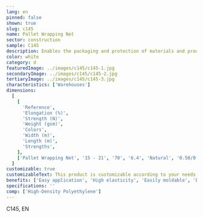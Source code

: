 ```yaml
---
lang: en
pinned: false
shown: true
slug: c145
name: Pallet Wrapping Net
sector: construction
sample: C145
description: Enables the packaging and protection of materials and products, preventing any damage or loss during transportation and storage.
color: white
category: d
featuredImage: ../images/c145/c145-1.jpg
secondaryImage: ../images/c145/c145-2.jpg
tertiaryImage: ../images/c145/c145-3.jpg
characteristics: ['Warehouses']
dimensions:
  [
    [
      'Reference',
      'Elongation (%)',
      'Strength (N)',
      'Weight (gsm)',
      'Colors',
      'Width (m)',
      'Length (m)',
      'Strengths',
    ],
    ['Pallet Wrapping Net', '15 - 21', '70', '6.4', 'Natural', '0.50/0.75', '1000/3500'],
  ]
customizable: true
customizableText: This product is customizable according to your needs. Contact us for more information.
benefits: ['Easy application', 'High elasticity', 'Easily moldable', 'Ensures pallet stability']
specifications: ''
comp: ['High-Density Polyethylene']
---
```


C145, EN
